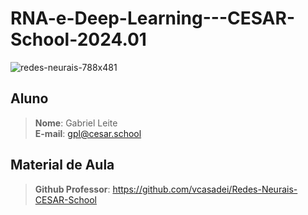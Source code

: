 # RNA-e-Deep-Learning---CESAR-School-2024.01
![redes-neurais-788x481](https://github.com/user-attachments/assets/683d85a4-11d0-4bbd-9314-298aacec6aae)


## Aluno
> **Nome**: Gabriel Leite  
> **E-mail**: gpl@cesar.school


## Material de Aula
> **Github Professor**: https://github.com/vcasadei/Redes-Neurais-CESAR-School
